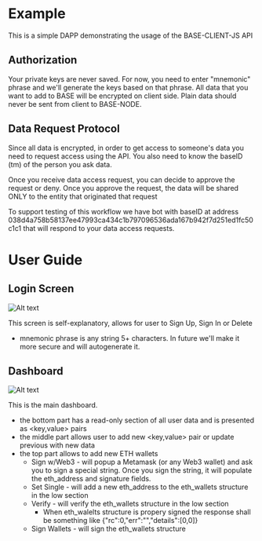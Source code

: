 # Example
This is a simple DAPP demonstrating the usage of the BASE-CLIENT-JS API

## Authorization
Your private keys are never saved. For now, you need to enter "mnemonic" phrase and we'll generate the keys based on that phrase. All data that you want to add to BASE will be encrypted on client side. Plain data should never be sent from client to BASE-NODE.

## Data Request Protocol
Since all data is encrypted, in order to get access to someone's data you need to request access using the API. You also need to know the baseID (tm) of the person you ask data.

Once you receive data access request, you can decide to approve the request or deny. Once you approve the request, the data will be shared ONLY to the entity that originated that request

To support testing of this workflow we have bot with baseID at address 038d4a758b58137ee47993ca434c1b797096536ada167b942f7d251ed1fc50c1c1 that will respond to your data access requests.


# User Guide

## Login Screen
![Alt text](https://github.com/bitclave/base-client-demo/blob/develop/images/example_login.png)

This screen is self-explanatory, allows for user to Sign Up, Sign In or Delete 
- mnemonic phrase is any string 5+ characters. In future we'll make it more secure and will autogenerate it.

## Dashboard
![Alt text](https://github.com/bitclave/base-client-demo/blob/develop/images/example_dashboard.png)

This is the main dashboard.
- the bottom part has a read-only section of all user data and is presented as <key,value> pairs
- the middle part allows user to add new <key,value> pair or update previous <key> with new data
- the top part allows to add new ETH wallets
  - Sign w/Web3 - will popup a Metamask (or any Web3 wallet) and ask you to sign a special 
  string. Once you sign the string, it will populate the eth_address and signature fields.
  - Set Single - will add a new eth_address to the eth_wallets structure in the low section
  - Verify - will verify the eth_wallets structure in the low section
    - When eth_walelts structure is propery signed the response shall be something like
    {"rc":0,"err":"","details":[0,0]}
  - Sign Wallets - will sign the eth_wallets structure
  


